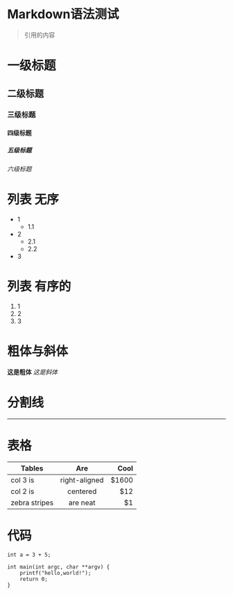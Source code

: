 
# Markdown语法测试

> 引用的内容
# 一级标题
## 二级标题
### 三级标题
#### 四级标题
##### 五级标题
###### 六级标题

# 列表 无序
- 1
    * 1.1
- 2
    * 2.1
    * 2.2
- 3

# 列表 有序的
1. 1
2. 2
3. 3

# 粗体与斜体
**这是粗体** *这是斜体*

# 分割线
***

# 表格
| Tables        | Are           | Cool  |
| ------------- |:-------------:| -----:|
| col 3 is      | right-aligned | $1600 |
| col 2 is      | centered      |   $12 |
| zebra stripes | are neat      |    $1 |

# 代码
`int a = 3 + 5;`
```
int main(int argc, char **argv) {
    printf("hello,world!");
    return 0;
}
```
